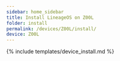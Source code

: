 ```yaml
---
sidebar: home_sidebar
title: Install LineageOS on Z00L
folder: install
permalink: /devices/Z00L/install/
device: Z00L
---
```

{% include templates/device_install.md %}
